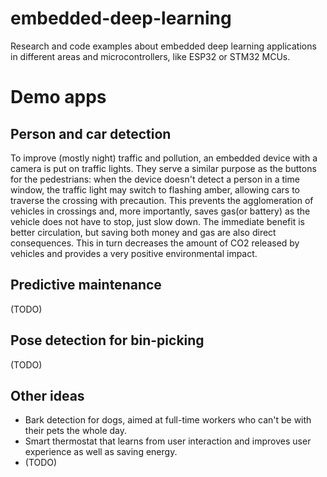# embedded-deep-learning
 Research and code examples about embedded deep learning applications in different areas and microcontrollers, like ESP32 or STM32 MCUs.

# Demo apps

## Person and car detection
To improve (mostly night) traffic and pollution, an embedded device with a camera is put on traffic lights. They serve a similar purpose as the buttons for the pedestrians: when the device doesn't detect a person in a time window, the traffic light may switch to flashing amber, allowing cars to traverse the crossing with precaution. This prevents the agglomeration of vehicles in crossings and, more importantly, saves gas(or battery) as the vehicle does not have to stop, just slow down. The immediate benefit is better circulation, but saving both money and gas are also direct consequences. This in turn decreases the amount of CO2 released by vehicles and provides a very positive environmental impact.

## Predictive maintenance
(TODO)

## Pose detection for bin-picking
(TODO)

## Other ideas
* Bark detection for dogs, aimed at full-time workers who can't be with their pets the whole day.
* Smart thermostat that learns from user interaction and improves user experience as well as saving energy.
* (TODO)
